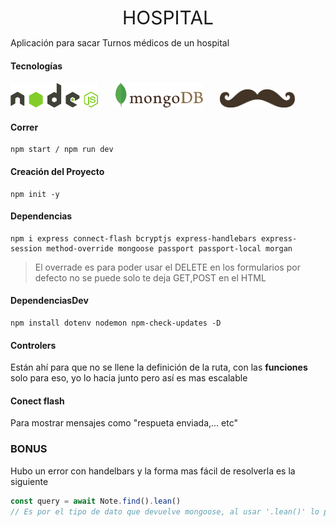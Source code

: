 <div align="center" style="font-size:30px;"> HOSPITAL </div> 

Aplicación para sacar Turnos médicos de un hospital

#### Tecnologías

<p align = "left" width = "100% " > 
    <img  width="140px" src="nodejs.svg">&nbsp;&nbsp;&nbsp;&nbsp;&nbsp;&nbsp;
    <img  width="140px" src="mongodb.svg">&nbsp;&nbsp;&nbsp;&nbsp;&nbsp;&nbsp;
    <img  width="120px" src="handlebars.svg">
</p >



#### Correr

````
npm start / npm run dev
````

#### Creación del Proyecto

``````shell
npm init -y
``````

#### Dependencias

````shell
npm i express connect-flash bcryptjs express-handlebars express-session method-override mongoose passport passport-local morgan
````

> El overrade es para poder usar el DELETE en los formularios
> por defecto no se puede solo te deja GET,POST en el HTML

#### DependenciasDev

````shell
npm install dotenv nodemon npm-check-updates -D
````



#### Controlers

Están ahí para que no se llene la definición de la ruta, con las **funciones** solo para eso, yo lo hacia junto pero así es mas escalable

#### Conect flash
Para mostrar mensajes como "respueta enviada,... etc"



### BONUS

Hubo un error con handelbars y la forma mas fácil de resolverla es la siguiente

````javascript
const query = await Note.find().lean()
// Es por el tipo de dato que devuelve mongoose, al usar '.lean()' lo paso a formato JSON y ya no te sale WARNINGS en la consola
````